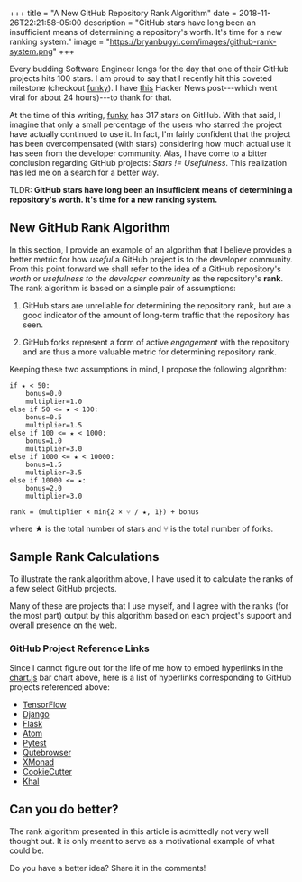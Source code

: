 +++
title = "A New GitHub Repository Rank Algorithm"
date = 2018-11-26T22:21:58-05:00
description = "GitHub stars have long been an insufficient means of determining a repository's worth. It's time for a new ranking system."
image = "https://bryanbugyi.com/images/github-rank-system.png"
+++

Every budding Software Engineer longs for the day that one of their GitHub projects hits 100 stars. I am proud to say that I recently hit this coveted milestone (checkout [funky]). I have [this][HN] Hacker News post---which went viral for about 24 hours)---to thank for that.

At the time of this writing, [funky] has 317 stars on GitHub. With that said, I imagine that only a small percentage of the users who starred the project have actually continued to use it. In fact, I'm fairly confident that the project has been overcompensated (with stars) considering how much actual use it has seen from the developer community. Alas, I have come to a bitter conclusion regarding GitHub projects: *Stars != Usefulness*. This realization has led me on a search for a better way.

TLDR: **GitHub stars have long been an insufficient means of determining a repository's worth. It's time for a new ranking system.**

## New GitHub Rank Algorithm

In this section, I provide an example of an algorithm that I believe provides a better metric for how *useful* a GitHub project is to the developer community. From this point forward we shall refer to the idea of a GitHub repository's *worth* or *usefulness to the developer community* as the repository's **rank**. The rank algorithm is based on a simple pair of assumptions:

1) GitHub stars are unreliable for determining the repository rank, but are a good indicator of the amount of long-term traffic that the repository has seen.

2) GitHub forks represent a form of active *engagement* with the repository and are thus a more valuable metric for determining repository rank.

Keeping these two assumptions in mind, I propose the following algorithm:

```
if ★ < 50:
    bonus=0.0
    multiplier=1.0
else if 50 <= ★ < 100:
    bonus=0.5
    multiplier=1.5
else if 100 <= ★ < 1000:
    bonus=1.0
    multiplier=3.0
else if 1000 <= ★ < 10000:
    bonus=1.5
    multiplier=3.5
else if 10000 <= ★:
    bonus=2.0
    multiplier=3.0

rank = (multiplier × min{2 × ⑂ / ★, 1}) + bonus
```

where ★ is the total number of stars and ⑂ is the total number of forks.

## Sample Rank Calculations

To illustrate the rank algorithm above, I have used it to calculate the ranks of a few select GitHub projects.

Many of these are projects that I use myself, and I agree with the ranks (for the most part) output by this algorithm based on each project's support and overall presence on the web.

<canvas id='myChart' width='400' height='400'></canvas>
<script src="js/github-rank-chart.js"></script>

### GitHub Project Reference Links

Since I cannot figure out for the life of me how to embed hyperlinks in the [chart.js] bar chart above, here is a list of hyperlinks corresponding to GitHub projects referenced above:

* [TensorFlow](https://github.com/tensorflow/tensorflow)
* [Django]()
* [Flask]()
* [Atom]()
* [Pytest]()
* [Qutebrowser]()
* [XMonad]()
* [CookieCutter]()
* [Khal]()


## Can you do better?

The rank algorithm presented in this article is admittedly not very well thought out. It is only meant to serve as a motivational example of what could be.

Do you have a better idea? Share it in the comments!


[funky]: https://github.com/bbugyi200/funky
[HN]: https://news.ycombinator.com/item?id=18486191
[chart.js]: https://www.chartjs.org/
